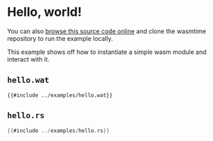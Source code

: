 # Hello, world!

You can also [browse this source code online][code] and clone the wasmtime
repository to run the example locally.

[code]: https://github.com/bytecodealliance/wasmtime/blob/master/examples/hello.rs

This example shows off how to instantiate a simple wasm module and interact with
it.

## `hello.wat`

```wat
{{#include ../examples/hello.wat}}
```


## `hello.rs`

```rust
{{#include ../examples/hello.rs}}
```
